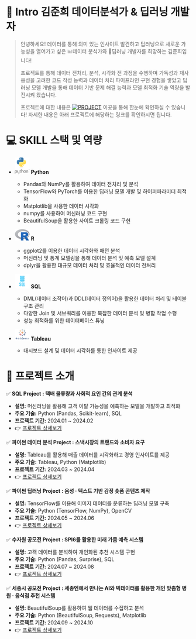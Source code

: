 # 👋 Intro 김준희 데이터분석가 & 딥러닝 개발자

> 안녕하세요! 데이터를 통해 의미 있는 인사이트 발견하고 딥러닝으로 새로운 가능성을 열어가고 싶은 📊데이터 분석가와 🤖딥러닝 개발자를 희망하는 김준희입니다!
>
> 프로젝트를 통해 데이터 전처리, 분석, 시각화 전 과정을 수행하며 가독성과 재사용성을 고려한 코드 작성 능력과 데이터 처리 파이프라인 구현 경험을 쌓았고 딥러닝 모델 개발을 통해 데이터 기반 문제 해결 능력과 모델 최적화 기술 역량을 발전시켜 왔습니다.
> 
> 프로젝트에 대한 내용은 [![PROJECT](https://img.shields.io/badge/PROJECT-green?style=flat-square)](https://github.com/Kim-Jun-Hee/Portfolio_kjh) 이곳을 통해 한눈에 확인하실 수 있습니다!
> 자세한 내용은 아래 프로젝트에 해당하는 링크를 확인하시면 됩니다.

# 💻 SKILL 스택 및 역량

- <img src="python-logo.png" alt="Python" width="40"/> **Python** 
  - Pandas와 NumPy를 활용하여 데이터 전처리 및 분석  
  - TensorFlow와 PyTorch를 이용한 딥러닝 모델 개발 및 하이퍼파라미터 최적화  
  - Matplotlib을 사용한 데이터 시각화
  - numpy를 사용하여 머신러닝 코드 구현
  - BeautifulSoup을 활용한 사이트 크롤링 코드 구현

- <img src="r-logo.png" alt="R" width="40"/> **R**
  - ggplot2를 이용한 데이터 시각화와 패턴 분석
  - 머신러닝 및 통계 모델링을 통해 데이터 분석 및 예측 모델 설계  
  - dplyr을 활용한 대규모 데이터 처리 및 효율적인 데이터 전처리 

- <img src="sql-logo.png" alt="SQL" width="40"/> **SQL**
  - DML(데이터 조작어)과 DDL(데이터 정의어)을 활용한 데이터 처리 및 테이블 구조 관리  
  - 다양한 Join 및 서브쿼리를 이용한 복잡한 데이터 분석 및 병합 작업 수행
  - 성능 최적화를 위한 데이터베이스 튜닝

- <img src="tableau-logo.png" alt="Tableau" width="40"/> **Tableau**
  - 대시보드 설계 및 데이터 시각화를 통한 인사이트 제공  

# 📂 프로젝트 소개

✅ **SQL Project : 택배 물류량과 사회적 요인 간의 관계 분석**  
   - **설명:** 머신러닝을 활용해 고객 이탈 가능성을 예측하는 모델을 개발하고 최적화  
   - **주요 기술:** Python (Pandas, Scikit-learn), SQL  
   - **프로젝트 기간:** 2024.01 ~ 2024.02  
   - 👉 [프로젝트 상세보기](https://github.com/Kim-Jun-Hee/project1)

✅ **파이썬 데이터 분석 Project : 스낵시장의 트랜드와 소비자 요구**  
   - **설명:** Tableau를 활용해 매출 데이터를 시각화하고 경영 인사이트를 제공  
   - **주요 기술:** Tableau, Python (Matplotlib)  
   - **프로젝트 기간:** 2024.03 ~ 2024.04  
   - 👉 [프로젝트 상세보기](https://github.com/Kim-Jun-Hee/project2)

✅ **파이썬 딥러닝 Project : 음성 · 텍스트 기반 감정 숏폼 콘텐츠 제작**  
   - **설명:** TensorFlow를 이용해 이미지 데이터를 분류하는 딥러닝 모델 구축  
   - **주요 기술:** Python (TensorFlow, NumPy), OpenCV  
   - **프로젝트 기간:** 2024.05 ~ 2024.06  
   - 👉 [프로젝트 상세보기](https://github.com/Kim-Jun-Hee/project3)

✅ **수자원 공모전 Project : SPI6를 활용한 미래 가뭄 예측 시스템**  
   - **설명:** 고객 데이터를 분석하여 개인화된 추천 시스템 구현  
   - **주요 기술:** Python (Pandas, Surprise), SQL  
   - **프로젝트 기간:** 2024.07 ~ 2024.08  
   - 👉 [프로젝트 상세보기](https://github.com/Kim-Jun-Hee/project4)

✅ **세종시 공모전 Project : 세종엔에서 만나는 AI와 빅데이터를 활용한 개인 맞춤형 병원 · 음식점 추천 시스템**  
   - **설명:** BeautifulSoup를 활용하여 웹 데이터를 수집하고 분석  
   - **주요 기술:** Python (BeautifulSoup, Requests), Matplotlib  
   - **프로젝트 기간:** 2024.09 ~ 2024.10  
   - 👉 [프로젝트 상세보기](https://github.com/Kim-Jun-Hee/project5)

